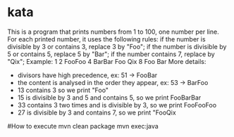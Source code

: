 # kata
This is a program that prints numbers from 1 to 100, one number per line. For each
printed number, it uses the following rules:
if the number is divisible by 3 or contains 3, replace 3 by "Foo";
if the number is divisible by 5 or contains 5, replace 5 by "Bar";
if the number contains 7, replace by "Qix";
Example: 1 2 FooFoo 4 BarBar Foo Qix 8 Foo Bar
More details:
* divisors have high precedence, ex: 51 -> FooBar
* the content is analysed in the order they appear, ex: 53 -> BarFoo
* 13 contains 3 so we print "Foo"
* 15 is divisible by 3 and 5 and contains 5, so we print  FooBarBar
* 33 contains 3 two times and is divisible by 3, so we print  FooFooFoo
* 27 is divisible by 3 and contains 7, so we print "FooQix

#How to execute
mvn clean package
mvn exec:java